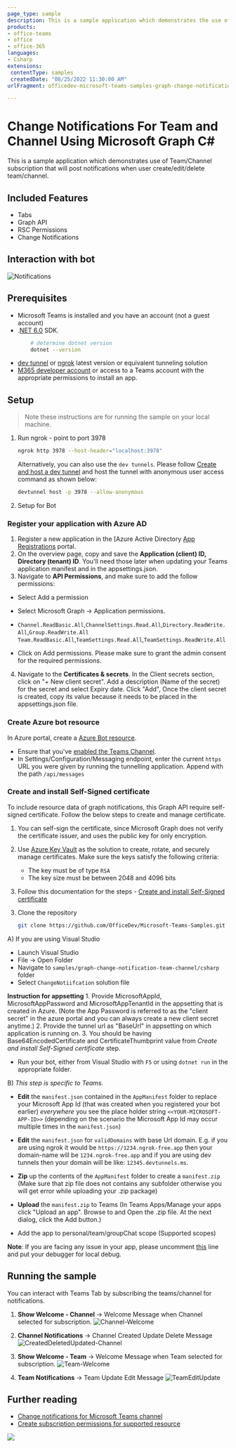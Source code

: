```yaml
---
page_type: sample
description: This is a sample application which demonstrates the use of team/Channel subscription that will post notifications when user create/edit/delete team/channel through teams tab.
products:
- office-teams
- office
- office-365
languages:
- Csharp
extensions: 
 contentType: samples
 createdDate: "08/25/2022 11:30:00 AM"
urlFragment: officedev-microsoft-teams-samples-graph-change-notification-team-channel

---
```


# Change Notifications For Team and Channel Using Microsoft Graph C#

This is a sample application which demonstrates use of Team/Channel subscription that will post notifications when user create/edit/delete team/channel.

## Included Features
* Tabs
* Graph API
* RSC Permissions
* Change Notifications

## Interaction with bot
![Notifications](ChangeNotification/Images/ChangeNotifications.gif)

## Prerequisites

- Microsoft Teams is installed and you have an account (not a guest account)
-  .[NET 6.0](https://dotnet.microsoft.com/en-us/download) SDK.
    ```bash
        # determine dotnet version
        dotnet --version
    ```
-  [dev tunnel](https://learn.microsoft.com/en-us/azure/developer/dev-tunnels/get-started?tabs=windows) or [ngrok](https://ngrok.com/download) latest version or equivalent tunneling solution
-  [M365 developer account](https://docs.microsoft.com/en-us/microsoftteams/platform/concepts/build-and-test/prepare-your-o365-tenant) or access to a Teams account with the appropriate permissions to install an app.

## Setup

> Note these instructions are for running the sample on your local machine.

1) Run ngrok - point to port 3978

   ```bash
   ngrok http 3978 --host-header="localhost:3978"
   ```  

   Alternatively, you can also use the `dev tunnels`. Please follow [Create and host a dev tunnel](https://learn.microsoft.com/en-us/azure/developer/dev-tunnels/get-started?tabs=windows) and host the tunnel with anonymous user access command as shown below:

   ```bash
   devtunnel host -p 3978 --allow-anonymous
   ```

2) Setup for Bot

### Register your application with Azure AD

1. Register a new application in the [Azure Active Directory [App Registrations](https://go.microsoft.com/fwlink/?linkid=2083908) portal.
2. On the overview page, copy and save the **Application (client) ID, Directory (tenant) ID**. You'll need those later when updating your Teams application manifest and in the appsettings.json.
3. Navigate to **API Permissions**, and make sure to add the follow permissions:
-   Select Add a permission
-   Select Microsoft Graph -> Application permissions.
   - `Channel.ReadBasic.All`,`ChannelSettings.Read.All`,`Directory.ReadWrite.All`,`Group.ReadWrite.All`
    `Team.ReadBasic.All`,`TeamSettings.Read.All`,`TeamSettings.ReadWrite.All`

-   Click on Add permissions. Please make sure to grant the admin consent for the required permissions.

4. Navigate to the **Certificates & secrets**. In the Client secrets section, click on "+ New client secret". Add a description (Name of the secret) for the secret and select Expiry date. Click "Add", Once the client secret is created, copy its value because it needs to be placed in the appsettings.json file.

### Create Azure bot resource

In Azure portal, create a [Azure Bot resource](https://docs.microsoft.com/en-us/azure/bot-service/bot-builder-authentication?view=azure-bot-service-4.0&tabs=csharp%2Caadv2).

- Ensure that you've [enabled the Teams Channel](https://docs.microsoft.com/en-us/azure/bot-service/channel-connect-teams?view=azure-bot-service-4.0).
- In Settings/Configuration/Messaging endpoint, enter the current `https` URL you were given by running the tunnelling application. Append with the path `/api/messages`

### Create and install Self-Signed certificate

To include resource data of graph notifications, this Graph API require self-signed certificate. Follow the below steps to create and manage certificate.

1. You can self-sign the certificate, since Microsoft Graph does not verify the certificate issuer, and uses the public key for only encryption.

2. Use [Azure Key Vault](https://docs.microsoft.com/en-us/azure/key-vault/key-vault-whatis) as the solution to create, rotate, and securely manage certificates. Make sure the keys satisfy the following criteria:

    - The key must be of type `RSA`
    - The key size must be between 2048 and 4096 bits

3. Follow this documentation for the steps - 
[Create and install Self-Signed certificate](ChangeNotification/CertificateDocumentation/README.md)

3) Clone the repository

    ```bash
    git clone https://github.com/OfficeDev/Microsoft-Teams-Samples.git
    ```

  A) If you are using Visual Studio

  - Launch Visual Studio
  - File -> Open Folder
  - Navigate to `samples/graph-change-notification-team-channel/csharp` folder
  - Select `ChangeNotiifcation` solution file

  **Instruction for appsetting**
    1. Provide MicrosoftAppId, MicrosoftAppPassword and MicrosoftAppTenantId in the appsetting that is created in Azure.
    (Note the App Password is referred to as the "client secret" in the azure portal and you can always create a new client secret anytime.)
    2. Provide the tunnel url as  "BaseUrl" in appsetting on which application is running on.
    3. You should be having Base64EncodedCertificate and CertificateThumbprint value from *Create and install Self-Signed certificate* step.

  - Run your bot, either from Visual Studio with `F5` or using `dotnet run` in the appropriate folder.

  B) *This step is specific to Teams.*

- **Edit** the `manifest.json` contained in the  `AppManifest` folder to replace your Microsoft App Id (that was created when you registered your bot earlier) *everywhere* you see the place holder string `<<YOUR-MICROSOFT-APP-ID>>` (depending on the scenario the Microsoft App Id may occur multiple times in the `manifest.json`)

- **Edit** the `manifest.json` for `validDomains` with base Url domain. E.g. if you are using ngrok it would be `https://1234.ngrok-free.app` then your domain-name will be `1234.ngrok-free.app` and if you are using dev tunnels then your domain will be like: `12345.devtunnels.ms`.

- **Zip** up the contents of the `AppManifest` folder to create a `manifest.zip` (Make sure that zip file does not contains any subfolder otherwise you will get error while uploading your .zip package)

- **Upload** the `manifest.zip` to Teams (In Teams Apps/Manage your apps click "Upload an app". Browse to and Open the .zip file. At the next dialog, click the Add button.)

- Add the app to personal/team/groupChat scope (Supported scopes)

**Note**: If you are facing any issue in your app, please uncomment [this](https://github.com/OfficeDev/Microsoft-Teams-Samples/blob/main/samples/graph-change-notification-team-channel/csharp/ChangeNotification/AdapterWithErrorHandler.cs#L27) line and put your debugger for local debug.

## Running the sample

You can interact with Teams Tab by subscribing the teams/channel for notifications.

1. **Show Welcome - Channel** -> Welcome Message when Channel selected for subscription.
![Channel-Welcome](ChangeNotification/Images/Channel-Welcome.PNG)

2. **Channel Notifications** -> Channel Created Update Delete Message
![CreatedDeletedUpdated-Channel](ChangeNotification/Images/CreatedDeletedUpdated-Channel.png)

3. **Show Welcome - Team** -> Welcome Message when Team selected for subscription.
![Team-Welcome](ChangeNotification/Images/Team-Welcome.PNG)

4. **Team Notifications** -> Team Update Edit Message
![TeamEditUpdate](ChangeNotification/Images/TeamEditUpdate.png)


## Further reading
- [Change notifications for Microsoft Teams channel](https://docs.microsoft.com/en-us/graph/teams-changenotifications-team-and-channel)
- [Create subscription permissions for supported resource](https://docs.microsoft.com/en-us/graph/api/subscription-post-subscriptions?view=graph-rest-1.0&tabs=http#team-channel-and-chat)



<img src="https://pnptelemetry.azurewebsites.net/microsoft-teams-samples/samples/graph-change-notification-team-channel-csharp" />